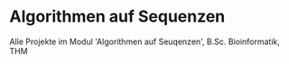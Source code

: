 # Algorithmen auf Sequenzen
Alle Projekte im Modul 'Algorithmen auf Seuqenzen', B.Sc. Bioinformatik, THM
